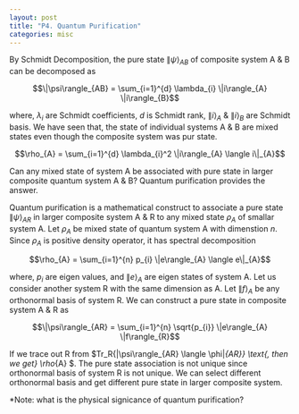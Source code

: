 ```yaml
---
layout: post
title: "P4. Quantum Purification"
categories: misc
---
```


By Schmidt Decomposition, the pure state $\|\psi\rangle_{AB}$ of composite system A & B can be decomposed as

$$\|\psi\rangle_{AB} = \sum_{i=1}^{d} \lambda_{i} \|i\rangle_{A} \|i\rangle_{B}$$

where, $\lambda_{i}$ are Schmidt coefficients, $d$ is Schmidt rank, $\|i\rangle_{A}$ & $\|i\rangle_{B}$ are Schmidt basis. We have seen that, the state of individual systems A & B are mixed states even though the composite system was pur state.

$$\rho_{A} = \sum_{i=1}^{d} \lambda_{i}^2 \|i\rangle_{A} \langle i\|_{A}$$

Can any mixed state of system A be associated with pure state in larger composite quantum system A & B? Quantum purification provides the answer.  

Quantum purification is a mathematical construct to associate a pure state $\|\psi\rangle_{AR}$ in larger composite system A & R to any mixed state $\rho_{A}$ of smallar system A. Let $\rho_{A}$ be mixed state of quantum system A with dimenstion $n$. Since $\rho_{A}$ is positive density operator, it has spectral decomposition

$$\rho_{A} = \sum_{i=1}^{n} p_{i} \|e\rangle_{A} \langle e\|_{A}$$

where, $p_{i}$ are eigen values, and $\|e\rangle_{A}$ are eigen states of system A. Let us consider another system R with the same dimension as A. Let $\|f\rangle_{A}$ be any orthonormal basis of system R. We can construct a pure state in composite system A & R as

$$\|\psi\rangle_{AR} = \sum_{i=1}^{n} \sqrt{p_{i}} \|e\rangle_{A} \|f\rangle_{R}$$

If we trace out R from $Tr_R\{|\psi\rangle_{AR} \langle \phi|_{AR}\} \text{, then we get} \rho_{A} $. The pure state association is not unique since orthonormal basis of system R is not unique. We can select different orthonormal basis and get different pure state in larger composite system.

*Note: what is the physical signicance of quantum purification?
